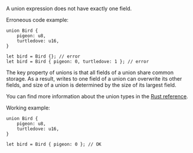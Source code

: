 A union expression does not have exactly one field.

Erroneous code example:

```compile_fail,E0784
union Bird {
    pigeon: u8,
    turtledove: u16,
}

let bird = Bird {}; // error
let bird = Bird { pigeon: 0, turtledove: 1 }; // error
```

The key property of unions is that all fields of a union share common storage.
As a result, writes to one field of a union can overwrite its other fields, and
size of a union is determined by the size of its largest field.

You can find more information about the union types in the [Rust reference].

Working example:

```
union Bird {
    pigeon: u8,
    turtledove: u16,
}

let bird = Bird { pigeon: 0 }; // OK
```

[Rust reference]: https://doc.rust-lang.org/reference/items/unions.html
